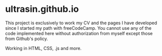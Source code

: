 # ultrasin.github.io

This project is exclusively to work my CV and the pages I have developed since I started my path with freeCodeCamp. 
You cannot use any of the code implemented here without authorization from myself except those from Github's policy.

Working in HTML, CSS, .js and more.
